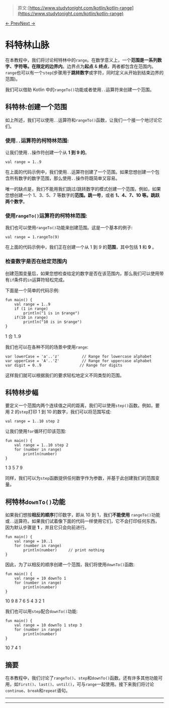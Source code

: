 > 原文:[https://www.studytonight.com/kotlin/kotlin-range](https://www.studytonight.com/kotlin/kotlin-range)

[← Prev](/kotlin/kotlin-for-loop "Kotlin for Loop")[Next →](/kotlin/kotlin-continue-break-and-repeat-statement "Continue, Break & Repeat")

# 科特林山脉

在本教程中，我们将讨论柯特林中的`range`。在数学意义上，一个**范围是一系列数字、字符等。在限定的边界内**。边界点为**起点** & **终点**，两者都包含在范围内。`range`也可以有一个`step`(步骤用于**跳转数字**或字符，同时定义从开始到结束边界的范围)。

我们可以借助 Kotlin 中的`rangeTo()`功能或者使用`..`运算符来创建一个范围。

## 科特林:创建一个范围

如上所述，我们可以使用`..`运算符和`rangeTo()`函数，让我们一个接一个地讨论它们。

### 使用`..`运算符的柯特林范围:

让我们使用`..`操作符创建一个从 **1 到 9 的**。

```
val range = 1..9
```

在上面的代码示例中，我们使用`..`运算符创建了一个范围。如果您想创建一个包含所有数字的数字范围，那么使用`..`操作符既简单又容易。

唯一的缺点是，我们不能用我们跳过/跳转数字的模式创建一个范围，例如，如果您想创建一个 1、3、5、7 等数字的**范围。跳一号**，或者 **1、4、7、10 等。跳跃两个数字**。

### 使用`rangeTo()`运算符的柯特林范围:

我们也可以使用`rangeTo()`功能来创建范围。这是一个基本的例子:

```
val range = 1.rangeTo(9)
```

在上面的代码示例中，我们正在创建一个从 1 到 9 的**范围**，其中包括 **1** 和 **9** 。

### 检查数字是否在给定范围内

创建范围变量后，如果您想检查给定的数字是否在该范围内，那么我们可以使用带有`if`条件的`in`运算符轻松完成。

下面是一个简单的代码示例:

```
fun main() {
    val range = 1..9
    if (1 in range)
        println("1 is in $range")
    if(10 in range)
        println("10 is in $range")
}
```

1 合 1..9

我们也可以在各种不同的场景中使用`range`:

```
var lowerCase = 'a'..'z'          // Range for lowercase alphabet
var upperCase = 'A'..'Z'          // Range for uppercase alphabet
var digit = 0..9                 // Range for digits
```

这样我们就可以根据我们的要求轻松地定义不同类型的范围。

## 科特林步幅

要定义一个范围内两个连续值之间的距离，我们可以使用`step()`函数。例如，要用 2 的`step`打印 1 到 10 的数字，我们可以将范围写成:

```
val range = 1..10 step 2
```

让我们使用`for`循环打印该范围:

```
fun main() {
    val range = 1..10 step 2
    for (number in range)
        println(number)
}
```

1
3
5
7
9

同样，我们可以为`step`函数提供任何数字作为参数，并基于此创建我们的范围变量。

## 柯特林`downTo()`功能

如果我们想按**相反的顺序**打印数字，即从 10 到 1，我们**不能使用** `rangeTo()`功能或`..`运算符。如果我们试着像下面的代码一样使用它们，它不会打印任何东西，因为默认步骤是 **1** ，并且它只会向前进行。

```
fun main() {
    val range = 10..1
    for (number in range)
        println(number)     // print nothing
}
```

因此，为了以相反的顺序创建一个范围，我们将使用`downTo()`函数:

```
fun main() {
    val range = 10 downTo 1
    for (number in range)
        println(number)
}
```

10
9
8
7
6
5
4
3
2
1

我们也可以用`step`配合`downTo()`功能:

```
fun main() {
    val range = 10 downTo 1 step 3
    for (number in range)
        println(number)
}
```

10
7
4
1

## 摘要

在本教程中，我们讨论了`rangeTo()`、`step`和`downTo()`函数。还有许多其他功能可用，如`first()`、`last()`、`until()`，可与`range`一起使用。接下来我们将讨论`continue`、`break`和`repeat`语句。

* * *

* * *